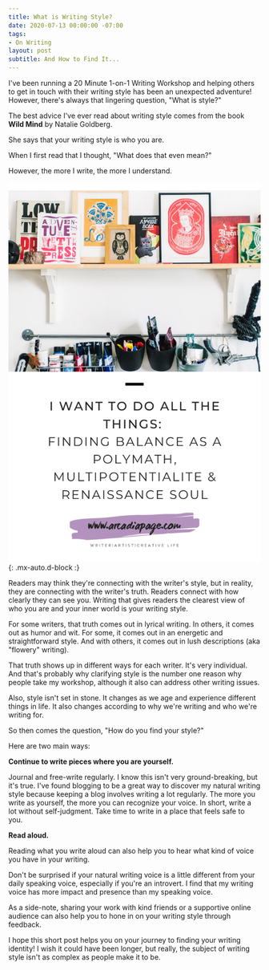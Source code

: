 ```yaml
---
title: What is Writing Style?
date: 2020-07-13 00:00:00 -07:00
tags:
- On Writing
layout: post
subtitle: And How to Find It...
---
```


I've been running a 20 Minute 1-on-1 Writing Workshop and helping others to get in touch with their writing style has been an unexpected adventure! However, there's always that lingering question, "What is style?"

The best advice I've ever read about writing style comes from the book **Wild Mind** by Natalie Goldberg.

She says that your writing style is who you are.

When I first read that I thought, "What does that even mean?"

However, the more I write, the more I understand.

![](/uploads/the-perfect-pinterest-pin.png){: .mx-auto.d-block :}

Readers may think they're connecting with the writer's style, but in reality, they are connecting with the writer's truth. Readers connect with how clearly they can see you. Writing that gives readers the clearest view of who you are and your inner world is your writing style.

For some writers, that truth comes out in lyrical writing.
In others, it comes out as humor and wit.
For some, it comes out in an energetic and straightforward style.
And with others, it comes out in lush descriptions (aka "flowery" writing).

That truth shows up in different ways for each writer. It's very individual. And that's probably why clarifying style is the number one reason why people take my workshop, although it also can address other writing issues.

Also, style isn't set in stone. It changes as we age and experience different things in life. It also changes according to why we're writing and who we're writing for.

So then comes the question, "How do you find your style?"

Here are two main ways:

**Continue to write pieces where you are yourself.**

Journal and free-write regularly. I know this isn't very ground-breaking, but it's true. I've found blogging to be a great way to discover my natural writing style because keeping a blog involves writing a lot regularly. The more you write as yourself, the more you can recognize your voice. In short, write a lot without self-judgment. Take time to write in a place that feels safe to you.

**Read aloud.**

Reading what you write aloud can also help you to hear what kind of voice you have in your writing.

Don't be surprised if your natural writing voice is a little different from your daily speaking voice, especially if you're an introvert. I find that my writing voice has more impact and presence than my speaking voice.

As a side-note, sharing your work with kind friends or a supportive online audience can also help you to hone in on your writing style through feedback.

I hope this short post helps you on your journey to finding your writing identity! I wish it could have been longer, but really, the subject of writing style isn't as complex as people make it to be.
